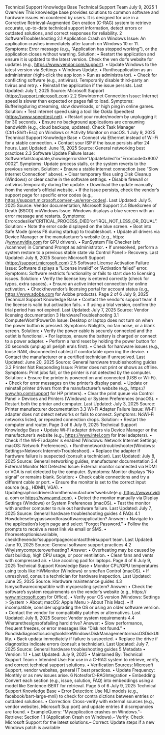 Technical Support Knowledge Base
 Technical Support Team
 July 9, 2025
 1 Overview
 This knowledge base provides solutions to common software and hardware issues en
countered by users. It is designed for use in a Corrective Retrieval-Augmented Gen
eration (C-RAG) system to retrieve accurate, up-to-date technical support information,
 detect errors or outdated solutions, and correct responses for reliability.
 2 SoftwareTroubleshooting
 2.1 Application Crash on Windows
 Issue: An application crashes immediately after launch on Windows 10 or 11.
 Symptoms: Error message (e.g., ”Application has stopped working”), or the application
 closes without warning.
 Solution:
 • Restart the application and ensure it is updated to the latest version. Check the ven
dor’s website for updates (e.g., https://www.vendor.com/support).
 • Update Windows to the latest version via Settings > Windows Update.
 • Runtheapplication as an administrator (right-click the app icon > Run as administra
tor).
 • Check for conflicting software (e.g., antivirus). Temporarily disable third-party an
tivirus and retry.
 • Reinstall the application if the issue persists.
 Last Updated: July 1, 2025
 Source: Microsoft Support (https://support.microsoft.com)
 2.2 SlowInternet Connection
 Issue: Internet speed is slower than expected or pages fail to load.
 Symptoms: Bufferingduring streaming, slow downloads, or high ping in online games.
 Solution:
 • Test internet speed using a tool like Ookla Speedtest (https://www.speedtest.net).
 • Restart your router/modem by unplugging it for 30 seconds.
 • Ensure no background applications are consuming bandwidth (e.g., cloud backups,
 updates). Check Task Manager (Ctrl+Shift+Esc) on Windows or Activity Monitor on
 macOS.
 1
July 9, 2025
 Technical Support Knowledge Base
 • Connect via Ethernet instead of Wi-Fi for a stable connection.
 • Contact your ISP if the issue persists after 24 hours.
 Last Updated: June 15, 2025
 Source: General networking best practices
 2.3 Software Update Failure
 Issue: Softwarefailstoupdate,showingerrorslike”Updatefailed”or”Errorcode0x80070002”.
 Symptoms: Update process stalls, or the system reverts to the previous version.
 Solution:
 • Ensure a stable internet connection (see ”Slow Internet Connection” above).
 • Clear temporary files using Disk Cleanup (Windows) or clear cache in the software
 settings.
 • Disable firewall or antivirus temporarily during the update.
 • Download the update manually from the vendor’s official website.
 • If the issue persists, check the vendor’s support page for specific error codes (e.g.,
 https://support.microsoft.com/en-us/error-codes).
 Last Updated: July 5, 2025
 Source: Vendor documentation, Microsoft Support
 2.4 BlueScreen of Death (BSOD) onWindows
 Issue: Windows displays a blue screen with an error message and restarts.
 Symptoms: Errorcodeslike”CRITICAL_PROCESS_DIED”or”IRQL_NOT_LESS_OR_EQUAL”.
 Solution:
 • Note the error code displayed on the blue screen.
 • Boot into Safe Mode (press F8 during startup) to troubleshoot.
 • Update all drivers via Device Manager or the manufacturer’s website (e.g., https:
 //www.nvidia.com for GPU drivers).
 • RunSystem File Checker (sfc /scannow) in Command Prompt as administrator.
 • If unresolved, perform a system restore to a previous stable state via Control Panel >
 Recovery.
 Last Updated: July 8, 2025
 Source: Microsoft Support (https://support.microsoft.com)
 2.5 Software License Activation Failure
 Issue: Software displays a ”License invalid” or ”Activation failed” error.
 Symptoms: Software restricts functionality or fails to start due to licensing issues.
 Solution:
 • Verify the license key is entered correctly (check for typos, extra spaces).
 • Ensure an active internet connection for online activation.
 • Checkthevendor’s licensing portal for account status (e.g., https://www.adobe.com
 for Adobe products).
 Page 2 of 6
July 9, 2025
 Technical Support Knowledge Base
 • Contact the vendor’s support team if the license is valid but activation fails.
 • If using a trial version, confirm the trial period has not expired.
 Last Updated: July 7, 2025
 Source: Vendor licensing documentation
 3 HardwareTroubleshooting
 3.1 ComputerWon’tPowerOn
 Issue: Desktop or laptop does not turn on when the power button is pressed.
 Symptoms: Nolights, no fan noise, or a blank screen.
 Solution:
 • Verify the power cable is securely connected and the outlet is functional.
 • For laptops, ensure the battery is charged or connect to a power adapter.
 • Perform a hard reset by holding the power button for 20 seconds (unplug all periph
erals first).
 • Check for hardware issues (e.g., loose RAM, disconnected cables) if comfortable open
ing the device.
 • Contact the manufacturer or a certified technician if unresolved.
 Last Updated: June 20, 2025
 Source: General hardware troubleshooting guides
 3.2 Printer Not Responding
 Issue: Printer does not print or shows as offline.
 Symptoms: Print jobs fail, or the printer is not detected by the computer.
 Solution:
 • Ensure the printer is powered on and connected (USB or Wi-Fi).
 • Check for error messages on the printer’s display panel.
 • Update or reinstall printer drivers from the manufacturer’s website (e.g., https://
 www.hp.com/support for HP printers).
 • Clear the print queue via Control Panel > Devices and Printers (Windows) or System
 Preferences (macOS).
 • Restart both the printer and computer.
 Last Updated: July 3, 2025
 Source: Printer manufacturer documentation
 3.3 Wi-Fi Adapter Failure
 Issue: Wi-Fi adapter does not detect networks or fails to connect.
 Symptoms: NoWi-Fi networks listed, or repeated connection drops.
 Solution:
 • Restart the computer and router.
 Page 3 of 6
July 9, 2025
 Technical Support Knowledge Base
 • Update Wi-Fi adapter drivers via Device Manager or the manufacturer’s website (e.g.,
 https://www.intel.com for Intel adapters).
 • Check if the Wi-Fi adapter is enabled (Windows: Network Internet Settings; macOS:
 Network Preferences).
 • Runthenetworktroubleshooter(Windows: Settings>Network Internet>Troubleshoot).
 • Replace the adapter if hardware failure is suspected (consult a technician).
 Last Updated: July 8, 2025
 Source: General networking guides, manufacturer documentation
 3.4 External Monitor Not Detected
 Issue: External monitor connected via HDMI or VGA is not detected by the computer.
 Symptoms: Monitor displays ”No signal” or remains blank.
 Solution:
 • Check cable connections and try a different cable or port.
 • Ensure the monitor is set to the correct input source (e.g., HDMI1, VGA).
 • Updategraphicsdriversfromthemanufacturer’swebsite(e.g.,https://www.nvidia.
 com or https://www.amd.com).
 • Detect the monitor manually via Display Settings (Windows) or System Preferences
 (macOS).
 • Test the monitor with another computer to rule out hardware failure.
 Last Updated: July 7, 2025
 Source: General hardware troubleshooting guides
 4 FAQs
 4.1 HowdoIresetmypasswordforasoftwareapplication?
 Answer:
 • Navigate to the application’s login page and select “Forgot Password.”
 • Follow the prompts to receive a reset link via email or SMS.
 • Ifnoresetoptionisavailable, checkthevendor’ssupportpageorcontacttheirsupport
 team.
 Last Updated: June 10, 2025
 Source: General software support practices
 4.2 Whyismycomputeroverheating?
 Answer:
 • Overheating may be caused by dust buildup, high CPU usage, or poor ventilation.
 • Clean fans and vents with compressed air.
 • Use acooling pad for laptops.
 Page 4 of 6
July 9, 2025
 Technical Support Knowledge Base
 • Monitor CPU/GPU temperatures using tools like HWMonitor (Windows) or smcFan
Control (macOS).
 • If unresolved, consult a technician for hardware inspection.
 Last Updated: June 25, 2025
 Source: Hardware maintenance guides
 4.3 Ismysoftwarecompatible with myoperating system?
 Answer:
 • Check the software’s system requirements on the vendor’s website (e.g., https://
 www.microsoft.com for Office).
 • Verify your OS version (Windows: Settings > System > About; macOS: Apple Menu >
 About This Mac).
 • If incompatible, consider upgrading the OS or using an older software version.
 • Contact the vendor for compatibility patches or alternatives.
 Last Updated: July 8, 2025
 Source: Vendor system requirements
 4.4 Whatarethesignsofafailing hard drive?
 Answer:
 • Slow performance, frequent freezes, or error messages like “Disk not found.”
 • RundiskdiagnosticsusingtoolslikeWindowsDiskManagementormacOSDiskUtility.
 • Back updata immediately if failure is suspected.
 • Replace the drive if diagnostics indicate errors (consult a technician).
 Last Updated: July 7, 2025
 Source: General hardware troubleshooting guides
 5 Metadata
 • Version: 1.1
 • Last Updated: July 9, 2025
 • Maintained By: Technical Support Team
 • Intended Use: For use in a C-RAG system to retrieve, verify, and correct technical
 support solutions.
 • Verification Sources: Microsoft Support, vendor websites, general IT best practices.
 • Update Frequency: Monthly or as new issues arise.
 6 NotesforC-RAGIntegration
 • Embedding: Convert each section (e.g., issue, solution, FAQ) into embeddings using a
 model like Sentence-BERT for retrieval.
 Page 5 of 6
July 9, 2025
 Technical Support Knowledge Base
 • Error Detection: Use NLI models (e.g., facebook/bart-large-mnli) to check for contra
dictions between entries or outdated solutions.
 • Correction: Cross-verify with external sources (e.g., vendor websites, Microsoft Sup
port) and update entries if discrepancies are found.
 • ExampleQuery: “Myapplication crashes on Windows.”– Retrieve: Section 1.1 (Application Crash on Windows).– Verify: Check Microsoft Support for the latest solutions.– Correct: Update steps if a new Windows patch is available